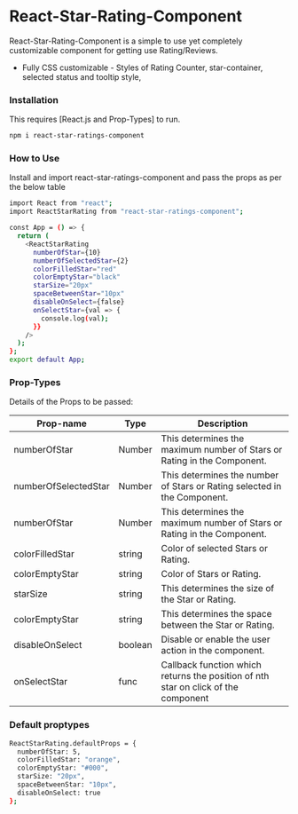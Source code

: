 # React-Star-Rating-Component

React-Star-Rating-Component is a simple to use yet completely customizable component for getting use Rating/Reviews.

  - Fully CSS customizable - Styles of Rating Counter, star-container, selected status and tooltip style,

### Installation

This requires [React.js and Prop-Types] to run.
```sh
npm i react-star-ratings-component
```

### How to Use

Install and import react-star-ratings-component and pass the props as per the below table
```sh
import React from "react";
import ReactStarRating from "react-star-ratings-component";

const App = () => {
  return (
    <ReactStarRating
      numberOfStar={10}
      numberOfSelectedStar={2}
      colorFilledStar="red"
      colorEmptyStar="black"
      starSize="20px"
      spaceBetweenStar="10px"
      disableOnSelect={false}
      onSelectStar={val => {
        console.log(val);
      }}
    />
  );
};
export default App;
```
### Prop-Types

Details of the Props to be passed:

| Prop-name | Type | Description |
| ------ | ------ | ------ |
|numberOfStar | Number |  This determines the maximum number of Stars or Rating in the Component.
|numberOfSelectedStar | Number | This determines the number of Stars or Rating selected in the Component.
|numberOfStar | Number | This determines the maximum number of Stars or Rating in the Component.
|colorFilledStar | string |  Color of selected Stars or Rating.
|colorEmptyStar | string |  Color of Stars or Rating.
|starSize | string |  This determines the size of the Star or Rating.
|colorEmptyStar | string |    This determines the space between the Star or Rating.
|disableOnSelect | boolean |  Disable or enable the user action in the component.
|onSelectStar | func |  Callback function which returns the position of nth star on click of the component 

### Default proptypes
```sh
ReactStarRating.defaultProps = {
  numberOfStar: 5,
  colorFilledStar: "orange",
  colorEmptyStar: "#000",
  starSize: "20px",
  spaceBetweenStar: "10px",
  disableOnSelect: true
};

```

